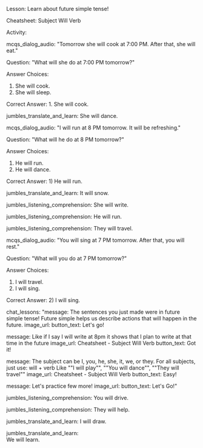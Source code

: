 Lesson: Learn about future simple tense!

Cheatsheet: Subject Will Verb

Activity:

mcqs_dialog_audio:
"Tomorrow she will cook at 7:00 PM. After that, she will eat."

Question:
"What will she do at 7:00 PM tomorrow?"

Answer Choices:
1. She will cook.
2. She will sleep.

Correct Answer: 1. She will cook.

jumbles_translate_and_learn:
She will dance.

mcqs_dialog_audio:
"I will run at 8 PM tomorrow. It will be refreshing."

Question:
"What will he do at 8 PM tomorrow?"

Answer Choices:
1. He will run.
2. He will dance.

Correct Answer: 1) He will run.

jumbles_translate_and_learn:
It will snow.

jumbles_listening_comprehension:
She will write.

jumbles_listening_comprehension:
He will run.

jumbles_listening_comprehension:
They will travel.

mcqs_dialog_audio:
"You will sing at 7 PM tomorrow. After that, you will rest."

Question:
"What will you do at 7 PM tomorrow?"

Answer Choices:
1. I will travel.
2. I will sing.

Correct Answer: 2) I will sing.


chat_lessons:
"message: The sentences you just made were in future simple tense! Future simple helps us describe actions that will happen in the future.
image_url:
button_text: Let's go!

message: Like if I say I will write at 8pm it shows that I plan to write at that time in the future
image_url: Cheatsheet - Subject Will Verb
button_text: Got it!

message: The subject can be I, you, he, she, it, we, or they. For all subjects, just use: will + verb
Like ""I will play"", ""You will dance"", ""They will travel""
image_url: Cheatsheet - Subject Will Verb
button_text: Easy!

message: Let's practice few more!
image_url:
button_text: Let's Go!"


jumbles_listening_comprehension:
You will drive.

jumbles_listening_comprehension:
They will help.

jumbles_translate_and_learn:
I will draw.

jumbles_translate_and_learn:	
We will learn.